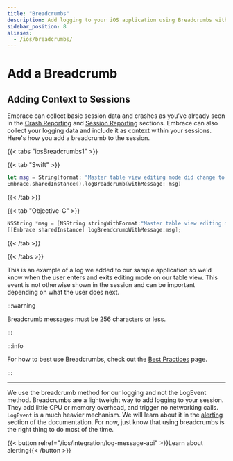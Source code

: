 ```yaml
---
title: "Breadcrumbs"
description: Add logging to your iOS application using Breadcrumbs with the Embrace SDK
sidebar_position: 8
aliases:
  - /ios/breadcrumbs/
---
```


# Add a Breadcrumb

## Adding Context to Sessions

Embrace can collect basic session data and crashes as you've already seen in the [Crash Reporting](/ios/integration/crash-report) and [Session Reporting](session-reporting) sections.
Embrace can also collect your logging data and include it as context within your sessions. 
Here's how you add a breadcrumb to the session.

{{< tabs "iosBreadcrumbs1" >}}

{{< tab "Swift" >}}

```swift
let msg = String(format: "Master table view editing mode did change to: \(editing), animated: \(animated)")
Embrace.sharedInstance().logBreadcrumb(withMessage: msg)
```

{{< /tab >}}

{{< tab "Objective-C" >}}

```objective-c
NSString *msg = [NSString stringWithFormat:"Master table view editing mode did change to: %@, animated: %@", editing, animated];
[[Embrace sharedInstance] logBreadcrumbWithMessage:msg];
```

{{< /tab >}}

{{< /tabs >}}

This is an example of a log we added to our sample application so we'd know when the user enters and exits editing mode on our table view.
This event is not otherwise shown in the session and can be important depending on what the user does next.

:::warning

Breadcrumb messages must be 256 characters or less.

:::

:::info

For how to best use Breadcrumbs, check out the [Best Practices](/best-practices/breadcrumbs) page. 

:::
 
---

We use the breadcrumb method for our logging and not the LogEvent method.
Breadcrumbs are a lightweight way to add logging to your session. They add little CPU or memory overhead, and trigger no networking calls.
`LogEvent` is a much heavier mechanism. We will learn about it in the [alerting](/ios/integration/log-message-api) section of the documentation.
For now, just know that using breadcrumbs is the right thing to do most of the time.

{{< button relref="/ios/integration/log-message-api" >}}Learn about alerting{{< /button >}}

